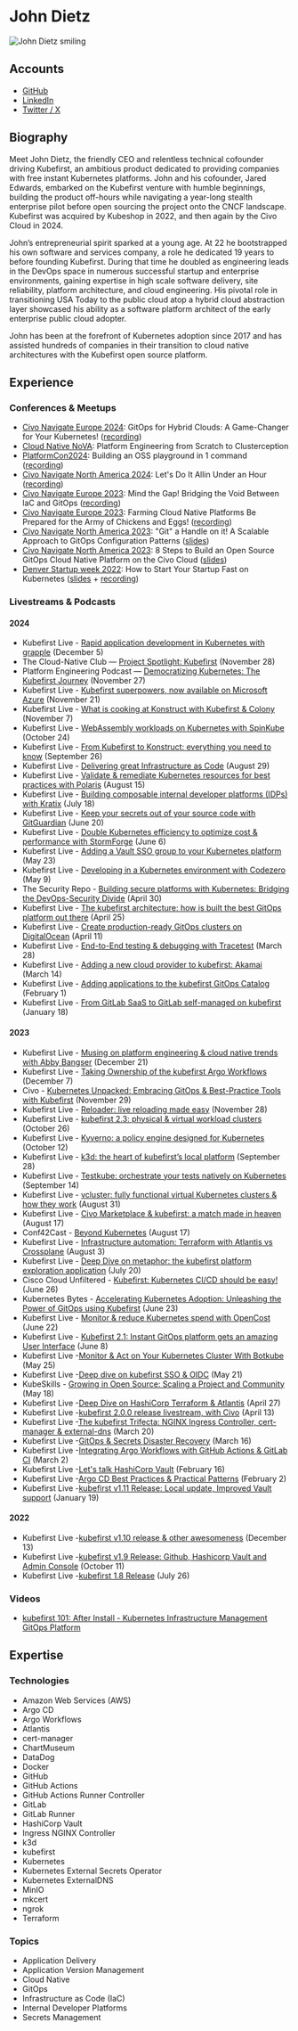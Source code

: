 # John Dietz

![John Dietz smiling](../pictures/john.jpeg)

## Accounts

- [GitHub](https://github.com/johndietz)
- [LinkedIn](https://www.linkedin.com/in/jd-k8s/)
- [Twitter / X](https://twitter.com/vitamindietz)

## Biography

Meet John Dietz, the friendly CEO and relentless technical cofounder driving Kubefirst, an ambitious product dedicated to providing companies with free instant Kubernetes platforms. John and his cofounder, Jared Edwards, embarked on the Kubefirst venture with humble beginnings, building the product off-hours while navigating a year-long stealth enterprise pilot before open sourcing the project onto the CNCF landscape. Kubefirst was acquired by Kubeshop in 2022, and then again by the Civo Cloud in 2024.

John’s entrepreneurial spirit sparked at a young age. At 22 he bootstrapped his own software and services company, a role he dedicated 19 years to before founding Kubefirst. During that time he doubled as engineering leads in the DevOps space in numerous successful startup and enterprise environments, gaining expertise in high scale software delivery, site reliability, platform architecture, and cloud engineering. His pivotal role in transitioning USA Today to the public cloud atop a hybrid cloud abstraction layer showcased his ability as a software platform architect of the early enterprise public cloud adopter.

John has been at the forefront of Kubernetes adoption since 2017 and has assisted hundreds of companies in their transition to cloud native architectures with the Kubefirst open source platform.

## Experience

### Conferences & Meetups

- [Civo Navigate Europe 2024](https://www.civo.com/navigate/europe/2024): GitOps for Hybrid Clouds: A Game-Changer for Your Kubernetes! ([recording](https://www.youtube.com/watch?v=u_ZgeS2_qeI))
- [Cloud Native NoVA](https://community.cncf.io/events/details/cncf-cloud-native-nova-presents-platform-engineering-from-scratch-to-clusterception/): Platform Engineering from Scratch to Clusterception
- [PlatformCon2024](https://platformcon.com/workshops/building-an-oss-playground-in-1-command): Building an OSS playground in 1 command ([recording](https://www.youtube.com/watch?v=mSJUBwCPuPI))
- [Civo Navigate North America 2024](https://www.civo.com/navigate/north-america/2024): Let's Do It Allin Under an Hour ([recording](https://www.youtube.com/watch?v=4p2YAp5tRM4))
- [Civo Navigate Europe 2023](https://www.civo.com/navigate/europe/2023): Mind the Gap! Bridging the Void Between laC and GitOps ([recording](https://www.youtube.com/watch?v=2sK9VGAv79Y))
- [Civo Navigate Europe 2023](https://www.civo.com/navigate/europe/2023): Farming Cloud Native Platforms Be Prepared for the Army of Chickens and Eggs! ([recording](https://www.youtube.com/watch?v=zGgNG2tym_U))
- [Civo Navigate North America 2023](https://www.civo.com/navigate/north-america-2023): "Git" a Handle on it! A Scalable Approach to GitOps Configuration Patterns ([slides](../slides/Civo%20Navigate%20North%20America%202023%20-%20Git%20a%20Handle%20on%20it%2C%20A%20Scalable%20Approach%20to%20GitOps%20Configuration%20Patterns.pdf))
- [Civo Navigate North America 2023](https://www.civo.com/navigate/north-america-2023): 8 Steps to Build an Open Source GitOps Cloud Native Platform on the Civo Cloud ([slides](../slides/Civo%20Navigate%20North%20America%202023%20-%208%20Steps%20to%20Build%20an%20Open%20Source%20GitOps%20Cloud%20Native%20Platform%20on%20the%20Civo%20Cloud.pdf))
- [Denver Startup week 2022](https://www.denverstartupweek.org): How to Start Your Startup Fast on Kubernetes ([slides](../slides/Denver%20Startup%20week%202022%20-%20How%20to%20Start%20Your%20Startup%20Fast%20on%20Kubernetes.pdf) + [recording](https://www.youtube.com/watch?v=3phL4mjN-Rw))

### Livestreams & Podcasts

#### 2024

- Kubefirst Live - [Rapid application development in Kubernetes with grapple](https://www.youtube.com/watch?v=5GblpXLnjlI) (December 5)
- The Cloud-Native Club — [Project Spotlight: Kubefirst](https://www.youtube.com/live/2xwGRKjfNAk) (November 28)
- Platform Engineering Podcast — [Democratizing Kubernetes: The Kubefirst Journey](https://www.youtube.com/watch?v=_APAJQwB_0w) (November 27)
- Kubefirst Live - [Kubefirst superpowers, now available on Microsoft Azure](https://www.youtube.com/watch?v=D4gaKRS6gzg) (November 21)
- Kubefirst Live - [What is cooking at Konstruct with Kubefirst & Colony](https://www.youtube.com/watch?v=Nqa61ZKwo8E) (November 7)
- Kubefirst Live - [WebAssembly workloads on Kubernetes with SpinKube](https://www.youtube.com/watch?v=BUuSbuJRbnQ) (October 24)
- Kubefirst Live - [From Kubefirst to Konstruct: everything you need to know](https://www.youtube.com/watch?v=OWWdprmvX4Y) (September 26)
- Kubefirst Live - [Delivering great Infrastructure as Code](https://www.youtube.com/watch?v=kP7dICR8FRo) (August 29)
- Kubefirst Live - [Validate & remediate Kubernetes resources for best practices with Polaris](https://www.youtube.com/watch?v=4l0nGpi09dA) (August 15)
- Kubefirst Live - [Building composable internal developer platforms (IDPs) with Kratix](https://www.youtube.com/watch?v=yAji69_Qa20) (July 18)
- Kubefirst Live - [Keep your secrets out of your source code with GitGuardian](https://www.youtube.com/watch?v=ViqWYFUBnHc) (June 20)
- Kubefirst Live - [Double Kubernetes efficiency to optimize cost & performance with StormForge](https://www.youtube.com/watch?v=DDnEzQw46FM) (June 6)
- Kubefirst Live - [Adding a Vault SSO group to your Kubernetes platform](https://www.youtube.com/watch?v=RZSVr2ASBdM) (May 23)
- Kubefirst Live - [Developing in a Kubernetes environment with Codezero](https://www.youtube.com/watch?v=1TsTHb90cX0) (May 9)
- The Security Repo - [Building secure platforms with Kubernetes: Bridging the DevOps-Security Divide](https://www.youtube.com/watch?v=CBMcBDFEKHw) (April 30)
- Kubefirst Live - [The kubefirst architecture: how is built the best GitOps platform out there](https://www.youtube.com/watch?v=_jlFBtGl1I4) (April 25)
- Kubefirst Live - [Create production-ready GitOps clusters on DigitalOcean](https://www.youtube.com/watch?v=LqEk5T8VF18) (April 11)
- Kubefirst Live - [End-to-End testing & debugging with Tracetest](https://www.youtube.com/watch?v=mZUHbs2Npms) (March 28)
- Kubefirst Live - [Adding a new cloud provider to kubefirst: Akamai](https://www.youtube.com/watch?v=nuT8qKbHafQ) (March 14)
- Kubefirst Live - [Adding applications to the kubefirst GitOps Catalog](https://www.youtube.com/watch?v=O8pTLnqIAuk) (February 1)
- Kubefirst Live - [From GitLab SaaS to GitLab self-managed on kubefirst](https://www.youtube.com/watch?v=zKZP9IDeY0c) (January 18)

#### 2023

- Kubefirst Live - [Musing on platform engineering & cloud native trends with Abby Bangser](https://www.youtube.com/watch?v=LjrusegcNAI) (December 21)
- Kubefirst Live - [Taking Ownership of the kubefirst Argo Workflows](https://www.youtube.com/watch?v=OuPynDbN3W8) (December 7)
- Civo - [Kubernetes Unpacked: Embracing GitOps & Best-Practice Tools with Kubefirst](https://www.youtube.com/live/03dAJ3in8wM) (November 29)
- Kubefirst Live - [Reloader: live reloading made easy](https://www.youtube.com/watch?v=65HFXDfaYCQ) (November 28)
- Kubefirst Live - [kubefirst 2.3: physical & virtual workload clusters](https://www.youtube.com/watch?v=KAo3KPYjQ98) (October 26)
- Kubefirst Live - [Kyverno: a policy engine designed for Kubernetes](https://www.youtube.com/watch?v=hsf58XJD3j4) (October 12)
- Kubefirst Live - [k3d: the heart of kubefirst’s local platform](https://www.youtube.com/watch?v=Ff9dVcTqKMg) (September 28)
- Kubefirst Live - [Testkube: orchestrate your tests natively on Kubernetes](https://www.youtube.com/watch?v=C7Tzi46HQqQ&t=2s) (September 14)
- Kubefirst Live - [vcluster: fully functional virtual Kubernetes clusters & how they work](https://www.youtube.com/watch?v=gVmuiK5uY7Q) (August 31)
- Kubefirst Live - [Civo Marketplace & kubefirst: a match made in heaven](https://www.youtube.com/watch?v=d3ytIg8Yqws) (August 17)
- Conf42Cast - [Beyond Kubernetes](https://www.youtube.com/watch?v=H17k5GEBD8U) (August 17)
- Kubefirst Live - [Infrastructure automation: Terraform with Atlantis vs Crossplane](https://www.youtube.com/watch?v=D9vo4Xscktw) (August 3)
- Kubefirst Live - [Deep Dive on metaphor: the kubefirst platform exploration application](https://www.youtube.com/watch?v=wCAWh__xXqQ) (July 20)
- Cisco Cloud Unfiltered - [Kubefirst: Kubernetes CI/CD should be easy!](https://www.youtube.com/watch?v=Jnk8ac6Bu88) (June 26)
- Kubernetes Bytes - [Accelerating Kubernetes Adoption: Unleashing the Power of GitOps using Kubefirst](https://www.youtube.com/watch?v=CSGF9VgYmXk) (June 23)
- Kubefirst Live - [Monitor & reduce Kubernetes spend with OpenCost](https://www.youtube.com/watch?v=k8j3GZokQp8) (June 22)
- Kubefirst Live - [Kubefirst 2.1: Instant GitOps platform gets an amazing User Interface](https://www.youtube.com/watch?v=WWuwjRpSewM) (June 8)
- Kubefirst Live -[Monitor & Act on Your Kubernetes Cluster With Botkube](https://www.youtube.com/watch?v=RLmU472lync) (May 25)
- Kubefirst Live -[Deep dive on kubefirst SSO & OIDC](https://www.youtube.com/watch?v=lmrHHrM2Jts) (May 21)
- KubeSkills - [Growing in Open Source: Scaling a Project and Community](https://www.youtube.com/watch?v=NMZxuazgaRM) (May 18)
- Kubefirst Live -[Deep Dive on HashiCorp Terraform & Atlantis](https://www.youtube.com/watch?v=g-9_dQUzN4o) (April 27)
- Kubefirst Live -[kubefirst 2.0.0 release livestream, with Civo](https://www.youtube.com/watch?v=l0MRtWbbiDk) (April 13)
- Kubefirst Live -[The kubefirst Trifecta: NGINX Ingress Controller, cert-manager & external-dns](https://www.youtube.com/watch?v=o6dt-2Dp1xE) (March 20)
- Kubefirst Live -[GitOps & Secrets Disaster Recovery](https://www.youtube.com/watch?v=7pt2P8Pv8a4) (March 16)
- Kubefirst Live -[Integrating Argo Workflows with GitHub Actions & GitLab CI](https://www.youtube.com/watch?v=4VrgjdlpCmo) (March 2)
- Kubefirst Live -[Let's talk HashiCorp Vault](https://www.youtube.com/watch?v=vczxh0SH5Hk) (February 16)
- Kubefirst Live -[Argo CD Best Practices & Practical Patterns](https://www.youtube.com/watch?v=CJQBtDYA_44) (February 2)
- Kubefirst Live -[kubefirst v1.11 Release: Local update, Improved Vault support](https://www.youtube.com/watch?v=dnb8PkstC0Y) (January 19)

#### 2022

- Kubefirst Live -[kubefirst v1.10 release & other awesomeness](https://www.youtube.com/watch?v=cjbWbyWCI4Q) (December 13)
- Kubefirst Live -[kubefirst v1.9 Release: Github, Hashicorp Vault and Admin Console](https://www.youtube.com/watch?v=6OwLwN_G9D0) (October 11)
- Kubefirst Live -[kubefirst 1.8 Release](https://www.youtube.com/watch?v=2sFdz21JQ7c) (July 26)

### Videos

- [kubefirst 101: After Install - Kubernetes Infrastructure Management GitOps Platform](https://www.youtube.com/watch?v=KEUOaNMUqOM)

## Expertise

### Technologies

- Amazon Web Services (AWS)
- Argo CD
- Argo Workflows
- Atlantis
- cert-manager
- ChartMuseum
- DataDog
- Docker
- GitHub
- GitHub Actions
- GitHub Actions Runner Controller
- GitLab
- GitLab Runner
- HashiCorp Vault
- Ingress NGINX Controller
- k3d
- kubefirst
- Kubernetes
- Kubernetes External Secrets Operator
- Kubernetes ExternalDNS
- MinIO
- mkcert
- ngrok
- Terraform

### Topics

- Application Delivery
- Application Version Management
- Cloud Native
- GitOps
- Infrastructure as Code (IaC)
- Internal Developer Platforms
- Secrets Management
